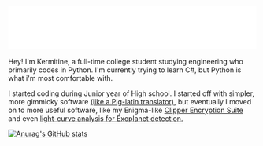 ![kermitine](https://github.com/kermitine/kermitine/blob/b523c5954ea8820f70eb6ff786f2dbec7ce08955/images/kermitine.png)


Hey! I'm Kermitine, a full-time college student studying engineering who primarily codes in Python. I'm currently trying to learn C#, but Python is what i'm most comfortable with.

I started coding during Junior year of High school. I started off with simpler, more gimmicky software [(like a Pig-latin translator)](https://github.com/kermitine/Glick), but eventually I moved on to more useful software, like my Enigma-like [Clipper Encryption Suite](https://github.com/kermitine/Clipper) and even [light-curve analysis for Exoplanet detection.](https://github.com/kermitine/ExoPy)


[![Anurag's GitHub stats](https://github-readme-stats.vercel.app/api?username=Kermitine&include_all_commits=true&theme=chartreuse-dark)](https://github.com/anuraghazra/github-readme-stats)
